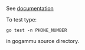 See [documentation](http://gopkgdoc.appspot.com/pkg/github.com/ziutek/gogammu)

To test type:

	go test -n PHONE_NUMBER

in gogammu source directory.
